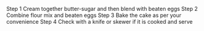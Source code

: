 Step 1 Cream together butter-sugar and then blend with beaten eggs
Step 2 Combine flour mix and beaten eggs
Step 3 Bake the cake as per your convenience
Step 4 Check with a knife or skewer if it is cooked and serve
